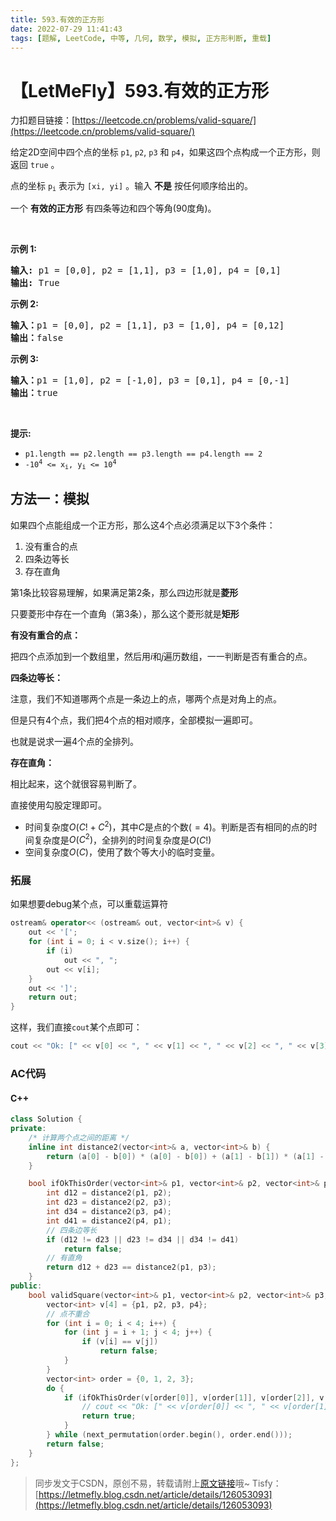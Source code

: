 ```yaml
---
title: 593.有效的正方形
date: 2022-07-29 11:41:43
tags: [题解, LeetCode, 中等, 几何, 数学, 模拟, 正方形判断, 重载]
---
```


# 【LetMeFly】593.有效的正方形

力扣题目链接：[https://leetcode.cn/problems/valid-square/](https://leetcode.cn/problems/valid-square/)

<p>给定2D空间中四个点的坐标&nbsp;<code>p1</code>,&nbsp;<code>p2</code>,&nbsp;<code>p3</code>&nbsp;和&nbsp;<code>p4</code>，如果这四个点构成一个正方形，则返回 <code>true</code> 。</p>

<p>点的坐标&nbsp;<code>p<sub>i</sub></code> 表示为 <code>[xi, yi]</code> 。输入 <strong>不是</strong> 按任何顺序给出的。</p>

<p>一个 <strong>有效的正方形</strong> 有四条等边和四个等角(90度角)。</p>

<p>&nbsp;</p>

<p><strong>示例 1:</strong></p>

<pre>
<strong>输入:</strong> p1 = [0,0], p2 = [1,1], p3 = [1,0], p4 = [0,1]
<strong>输出:</strong> True
</pre>

<p><strong>示例 2:</strong></p>

<pre>
<strong>输入：</strong>p1 = [0,0], p2 = [1,1], p3 = [1,0], p4 = [0,12]
<b>输出：</b>false
</pre>

<p><strong>示例 3:</strong></p>

<pre>
<b>输入：</b>p1 = [1,0], p2 = [-1,0], p3 = [0,1], p4 = [0,-1]
<b>输出：</b>true
</pre>

<p>&nbsp;</p>

<p><strong>提示:</strong></p>

<ul>
	<li><code>p1.length == p2.length == p3.length == p4.length == 2</code></li>
	<li><code>-10<sup>4</sup>&nbsp;&lt;= x<sub>i</sub>, y<sub>i</sub>&nbsp;&lt;= 10<sup>4</sup></code></li>
</ul>


    
## 方法一：模拟

如果四个点能组成一个正方形，那么这$4$个点必须满足以下$3$个条件：

1. 没有重合的点
2. 四条边等长
3. 存在直角

第$1$条比较容易理解，如果满足第$2$条，那么四边形就是**菱形**

只要菱形中存在一个直角（第$3$条），那么这个菱形就是**矩形**

**有没有重合的点：**

把四个点添加到一个数组里，然后用$i$和$j$遍历数组，一一判断是否有重合的点。

**四条边等长：**

注意，我们不知道哪两个点是一条边上的点，哪两个点是对角上的点。

但是只有$4$个点，我们把$4$个点的相对顺序，全部模拟一遍即可。

也就是说求一遍$4$个点的全排列。

**存在直角：**

相比起来，这个就很容易判断了。

直接使用勾股定理即可。

+ 时间复杂度$O(C! + C^2)$，其中$C$是点的个数($=4$)。判断是否有相同的点的时间复杂度是$O(C^2)$，全排列的时间复杂度是$O(C!)$
+ 空间复杂度$O(C)$，使用了数个等大小的临时变量。

### 拓展

如果想要debug某个点，可以重载运算符

```cpp
ostream& operator<< (ostream& out, vector<int>& v) {
    out << '[';
    for (int i = 0; i < v.size(); i++) {
        if (i)
            out << ", ";
        out << v[i];
    }
    out << ']';
    return out;
}
```

这样，我们直接```cout```某个点即可：

```cpp
cout << "Ok: [" << v[0] << ", " << v[1] << ", " << v[2] << ", " << v[3] << endl;
```

### AC代码

#### C++

```cpp
class Solution {
private:
    /* 计算两个点之间的距离 */
    inline int distance2(vector<int>& a, vector<int>& b) {
        return (a[0] - b[0]) * (a[0] - b[0]) + (a[1] - b[1]) * (a[1] - b[1]);
    }

    bool ifOkThisOrder(vector<int>& p1, vector<int>& p2, vector<int>& p3, vector<int>& p4) {
        int d12 = distance2(p1, p2);
        int d23 = distance2(p2, p3);
        int d34 = distance2(p3, p4);
        int d41 = distance2(p4, p1);
        // 四条边等长
        if (d12 != d23 || d23 != d34 || d34 != d41)
            return false;
        // 有直角
        return d12 + d23 == distance2(p1, p3);
    }
public:
    bool validSquare(vector<int>& p1, vector<int>& p2, vector<int>& p3, vector<int>& p4) {
        vector<int> v[4] = {p1, p2, p3, p4};
        // 点不重合
        for (int i = 0; i < 4; i++) {
            for (int j = i + 1; j < 4; j++) {
                if (v[i] == v[j])
                    return false;
            }
        }
        vector<int> order = {0, 1, 2, 3};
        do {
            if (ifOkThisOrder(v[order[0]], v[order[1]], v[order[2]], v[order[3]])) {
                // cout << "Ok: [" << v[order[0]] << ", " << v[order[1]] << ", " << v[order[2]] << ", " << v[order[3]] << endl;
                return true;
            }
        } while (next_permutation(order.begin(), order.end()));
        return false;
    }
};
```

> 同步发文于CSDN，原创不易，转载请附上[原文链接](https://blog.letmefly.xyz/2022/07/29/LeetCode%200593.%E6%9C%89%E6%95%88%E7%9A%84%E6%AD%A3%E6%96%B9%E5%BD%A2/)哦~
> Tisfy：[https://letmefly.blog.csdn.net/article/details/126053093](https://letmefly.blog.csdn.net/article/details/126053093)
